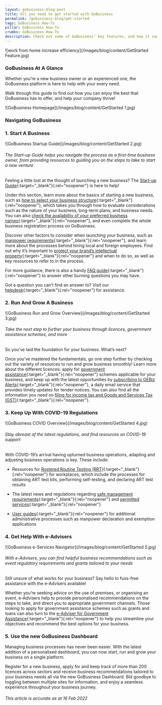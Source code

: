 ```yaml
---
layout: gobusiness-blog-post
title: All you need to get started with GoBusiness 
permalink: /gobusiness-blog/get-started
tags: GoBusiness How-To
pillar: GoBusiness How-To
crumbs: GoBusiness-How-To
description: Check out some of GoBusiness’ key features, and how it can help support your business! 
---
```


![work from home increase efficiency](/images/blog/content/GetStarted Feature.jpg)

### GoBusiness At A Glance

Whether you’re a new business owner or an experienced one, the GoBusiness platform is here to help with your every need. 

Walk through this guide to find out how you can enjoy the best that GoBusiness has to offer, and help your company thrive!


![GoBusiness Homepage](/images/blog/content/GetStarted 1.jpg)

### Navigating GoBusiness 

### 1. Start A Business

![GoBusiness Startup Guide](/images/blog/content/GetStarted 2.jpg)
###### The Start-up Guide helps you navigate the process as a first-time business owner, from providing resources to guiding you on the steps to take to start a new venture

Feeling a little lost at the thought of launching a new business? The [Start-up Guide](/start-a-business/?src=gobiz_blog){:target="_blank"}{:rel="noopener"} is here to help! 

Under this section, learn more about the basics of starting a new business, such as [how to select your business structure](/start-a-business/choose-a-business-structure/?src=gobiz_blog){:target="_blank"}{:rel="noopener"}, which takes you through how to evaluate considerations such as the nature of your business, long-term plans, and business needs. You can also [check the availability of your preferred business names](https://eadviser.gobusiness.gov.sg/startabusiness?src=gobiz_blog){:target="_blank"}{:rel="noopener"}, and even complete the whole business registration process on GoBusiness.

Discover other factors to consider when launching your business, such as [manpower requirements](/start-a-business/hire-employees/?src=gobiz_blog){:target="_blank"}{:rel="noopener"}, and learn more about the processes behind hiring local and foreign employees. Find out why it’s important to [protect your brand’s intellectual property](/start-a-business/protect-your-ideas/?src=gobiz_blog){:target="_blank"}{:rel="noopener"} and when to do so, as well as key resources to refer to in the process. 

For more guidance, there is also a handy [FAQ guide](/start-a-business/faqs/?src=gobiz_blog){:target="_blank"}{:rel="noopener"} to answer other burning questions you may have. 

Got a question you can’t find an answer to? Visit our [helpdesk](/contact-us/?src=gobiz_blog){:target="_blank"}{:rel="noopener"} for assistance. 

### 2. Run And Grow A Business 

![GoBusiness Run and Grow Overview](/images/blog/content/GetStarted 3.jpg)
###### Take the next step to further your business through licences, government assistance schemes, and more

So you’ve laid the foundation for your business. What’s next? 

Once you’ve mastered the fundamentals, go one step further by checking out the variety of resources to run and grow business smoothly! Learn more about the different licences: apply for [government assistance](/gov-assist/?src=gobiz_blog){:target="_blank"}{:rel="noopener"} schemes applicable for your business, and keep up with the latest opportunities by [subscribing to GEBiz Alerts](/gebiz-alerts/?src=gobiz_blog){:target="_blank"}{:rel="noopener"}, a daily email service that provides timely updates for tender notices. You can also find all the information you need on [filing for income tax and Goods and Services Tax (GST)](/run-and-grow/taxes-and-gst/?src=gobiz_blog){:target="_blank"}{:rel="noopener"}. 


### 3. Keep Up With COVID-19 Regulations 

![GoBusiness COVID Overview](/images/blog/content/GetStarted 4.jpg)
###### Stay abreast of the latest regulations, and find resources on COVID-19 support

With COVID-19’s arrival having upturned business operations, adapting and adjusting business operations is key. These include:

- Resources for [Rostered Routine Testing (RRT)](/timelimitedrrt/?src=gobiz_blog){:target="_blank"}{:rel="noopener"} for workplaces, which include the processes for obtaining ART test kits, performing self-testing, and declaring ART test results

- The latest news and regulations regarding [safe management requirements](/safemanagement/general/?src=gobiz_blog){:target="_blank"}{:rel="noopener"} and [permitted services](/permittedlist/?src=gobiz_blog){:target="_blank"}{:rel="noopener"}

- [User guides](/guides/?src=gobiz_blog){:target="_blank"}{:rel="noopener"} for additional administrative processes such as manpower declaration and exemption applications


### 4. Get Help With e-Advisers

![GoBusiness e-Services Navigator](/images/blog/content/GetStarted 5.jpg)
###### With e-Advisers, you can find helpful business recommendations such as event regulatory requirements and grants tailored to your needs

Still unsure of what works for your business? Say hello to fuss-free assistance with the e-Advisers available!

Whether you’re seeking advice on the use of premises, or organising an event, e-Advisers help to provide personalised recommendations on the steps to take, and direct you to appropriate government channels. Those looking to apply for government assistance schemes such as grants and loans can also turn to the [e-Adviser for Government Assistance](https://eadviser.gobusiness.gov.sg/govassist/?src=gobiz_blog){:target="_blank"}{:rel="noopener"} to help you streamline your objectives and recommend the best options for your business. 


### 5. Use the new GoBusiness Dashboard  

Managing business processes has never been easier. With the latest addition of a personalised dashboard, you can now start, run and grow your business on a single platform. 

Register for a new business, apply for and keep track of more than 200 licences across sectors and receive business recommendations tailored to your business needs all via the new GoBusiness Dashboard. Bid goodbye to toggling between multiple sites for information, and enjoy a seamless experience throughout your business journey. 

###### This article is accurate as at 16 Feb 2022